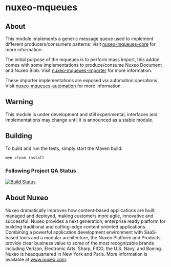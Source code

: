 nuxeo-mqueues
===========================

## About

This module implements a generic message queue used to implement different producers/consumers patterns: visit [nuxeo-mqueues-core](https://github.com/nuxeo/nuxeo-mqueues/blob/master/nuxeo-mqueues-core/README.md) for more information.

The initial purpose of the mqueues is to perform mass import, this addon comes with some implementations to produce/consume Nuxeo Document and Nuxeo Blob. Visit [nuxeo-mqueues-importer](https://github.com/nuxeo/nuxeo-mqueues/blob/master/nuxeo-mqueues-importer/README.md) for more information.

These importer implementations are exposed via automation operations. Visit [nuxeo-mqueues-automation](https://github.com/nuxeo/nuxeo-mqueues/blob/master/nuxeo-mqueues-automation/README.md) for more information.


## Warning

This module is under development and still experimental, interfaces and implementations may change until it is announced as a stable module.


## Building

To build and run the tests, simply start the Maven build:

    mvn clean install

### Following Project QA Status

[![Build Status](https://qa.nuxeo.org/jenkins/buildStatus/icon?job=master/addon_nuxeo-mqueues-master)](https://qa.nuxeo.org/jenkins/job/master/job/addon_nuxeo-mqueues-master/)


## About Nuxeo
Nuxeo dramatically improves how content-based applications are built, managed and deployed, making customers more agile, innovative and successful. Nuxeo provides a next generation, enterprise ready platform for building traditional and cutting-edge content oriented applications. Combining a powerful application development environment with SaaS-based tools and a modular architecture, the Nuxeo Platform and Products provide clear business value to some of the most recognizable brands including Verizon, Electronic Arts, Sharp, FICO, the U.S. Navy, and Boeing. Nuxeo is headquartered in New York and Paris. More information is available at www.nuxeo.com.
